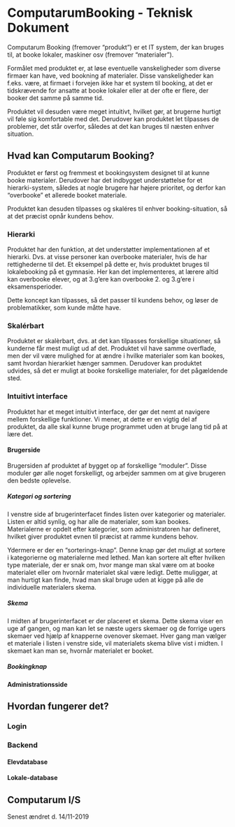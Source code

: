 # ComputarumBooking - Teknisk Dokument
Computarum Booking (fremover “produkt”) er et IT system, der kan bruges til, at booke lokaler, maskiner osv (fremover “materialer”).

Formålet med produktet er, at løse eventuelle vanskeligheder som diverse firmaer kan have, ved bookning af materialer. Disse vanskeligheder kan f.eks. være, at firmaet i forvejen ikke har et system til booking, at det er tidskrævende for ansatte at booke lokaler eller at der ofte er flere, der booker det samme på samme tid.

Produktet vil desuden være meget intuitivt, hvilket gør, at brugerne hurtigt vil føle sig komfortable med det. Derudover kan produktet let tilpasses de problemer, det står overfor, således at det kan bruges til næsten enhver situation.

## Hvad kan Computarum Booking?
Produktet er først og fremmest et bookingsystem designet til at kunne booke materialer.
Derudover har det indbygget understøttelse for et hierarki-system, således at nogle brugere har højere prioritet, og derfor kan “overbooke” et allerede booket materiale.

Produktet kan desuden tilpasses og skaléres til enhver booking-situation, så at det præcist opnår kundens behov.

### Hierarki
Produktet har den funktion, at det understøtter implementationen af et hierarki. Dvs. at visse personer kan overbooke materialer, hvis de har rettighederne til det.
Et eksempel på dette er, hvis produktet bruges til lokalebooking på et gymnasie. Her kan det implementeres, at lærere altid kan overbooke elever, og at 3.g’ere kan overbooke 2. og 3.g’ere i eksamensperioder.

Dette koncept kan tilpasses, så det passer til kundens behov, og løser de problematikker, som kunde måtte have.

### Skalérbart
Produktet er skalèrbart, dvs. at det kan tilpasses forskellige situationer, så kunderne får mest muligt ud af det. Produktet vil have samme overflade, men der vil være mulighed for at ændre i hvilke materialer som kan bookes, samt hvordan hierarkiet hænger sammen. Derudover kan produktet udvides, så det er muligt at booke forskellige materialer, for det pågældende sted. 

### Intuitivt interface
Produktet har et meget intuitivt interface, der gør det nemt at navigere mellem forskellige funktioner. Vi mener, at dette er en vigtig del af produktet, da alle skal kunne bruge programmet uden at bruge lang tid på at lære det.

#### Brugerside
Brugersiden af produktet af bygget op af forskellige “moduler”.
Disse moduler gør alle noget forskelligt, og arbejder sammen om at give brugeren den bedste oplevelse.

##### Kategori og sortering
I venstre side af brugerinterfacet findes listen over kategorier og materialer. 
Listen er altid synlig, og har alle de materialer, som kan bookes.
Materialerne er opdelt efter kategorier, som administratoren har defineret, hvilket giver produktet evnen til præcist at ramme kundens behov.

Ydermere er der en “sorterings-knap”.
Denne knap gør det muligt at sortere i kategorierne og materialerne med lethed. Man kan sortere alt efter hvilken type materiale, der er snak om, hvor mange man skal være om at booke materialet eller om hvornår materialet skal være ledigt.
Dette muliggør, at man hurtigt kan finde, hvad man skal bruge uden at kigge på alle de individuelle materialers skema.

##### Skema
I midten af brugerinterfacet er der placeret et skema. Dette skema viser en uge af gangen, og man kan let se næste ugers skemaer og de forrige ugers skemaer ved hjælp af knapperne ovenover skemaet.
Hver gang man vælger et materiale i listen i venstre side, vil materialets skema blive vist i midten. I skemaet kan man se, hvornår materialet er booket.

##### Bookingknap

#### Administrationsside

## Hvordan fungerer det?
### Login
### Backend
#### Elevdatabase
#### Lokale-database

## Computarum I/S
Senest ændret d. 14/11-2019
